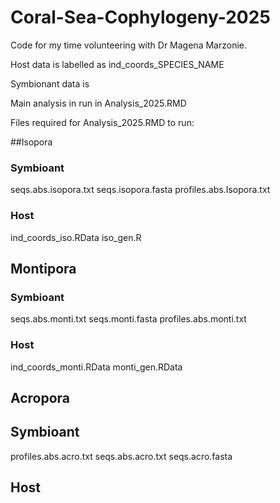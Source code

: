 # Coral-Sea-Cophylogeny-2025
Code for my time volunteering with Dr Magena Marzonie.

Host data is labelled as ind_coords_SPECIES_NAME

Symbionant data is 

Main analysis in run in Analysis_2025.RMD

Files required for Analysis_2025.RMD to run:

##Isopora

### Symbioant
seqs.abs.isopora.txt
seqs.isopora.fasta
profiles.abs.Isopora.txt
### Host
ind_coords_iso.RData
iso_gen.R

## Montipora
### Symbioant
seqs.abs.monti.txt
seqs.monti.fasta
profiles.abs.monti.txt
### Host
ind_coords_monti.RData
monti_gen.RData

## Acropora
## Symbioant
profiles.abs.acro.txt
seqs.abs.acro.txt
seqs.acro.fasta
## Host